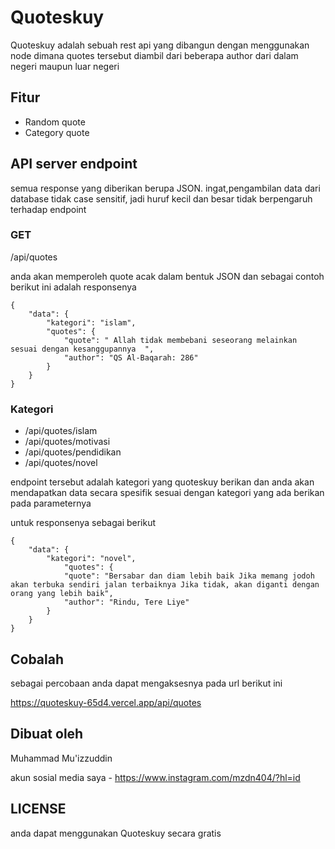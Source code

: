 # Quoteskuy
Quoteskuy adalah sebuah rest api yang dibangun dengan menggunakan node dimana quotes tersebut diambil dari beberapa author dari dalam negeri maupun luar negeri


## Fitur ##
* Random quote
* Category quote

## API server endpoint ##
semua response yang diberikan berupa JSON. ingat,pengambilan data dari database tidak case sensitif, jadi huruf kecil dan besar tidak berpengaruh terhadap endpoint 

### GET

/api/quotes

anda akan memperoleh quote acak dalam bentuk JSON dan sebagai contoh berikut ini adalah responsenya 

```
{
    "data": {
        "kategori": "islam",
        "quotes": {
            "quote": " Allah tidak membebani seseorang melainkan sesuai dengan kesanggupannya  ",
            "author": "QS Al-Baqarah: 286"
        }
    }
}
```

### Kategori

* /api/quotes/islam
* /api/quotes/motivasi
* /api/quotes/pendidikan
* /api/quotes/novel

endpoint tersebut adalah kategori yang quoteskuy berikan dan anda akan mendapatkan data secara spesifik sesuai dengan kategori yang ada berikan pada parameternya

untuk responsenya sebagai berikut

```
{
    "data": {
        "kategori": "novel",
            "quotes": {
            "quote": "Bersabar dan diam lebih baik Jika memang jodoh akan terbuka sendiri jalan terbaiknya Jika tidak, akan diganti dengan orang yang lebih baik",
            "author": "Rindu, Tere Liye"
        }
    }
}
```

## Cobalah ##
sebagai percobaan anda dapat mengaksesnya pada url berikut ini

https://quoteskuy-65d4.vercel.app/api/quotes



## Dibuat oleh ##
Muhammad Mu'izzuddin 

akun sosial media saya - https://www.instagram.com/mzdn404/?hl=id

## LICENSE ##
anda dapat menggunakan Quoteskuy secara gratis